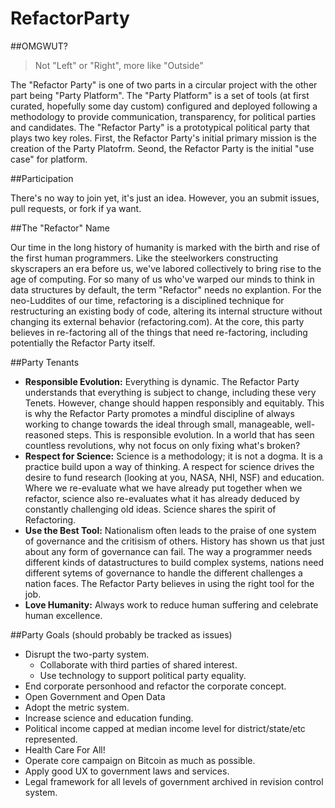 # RefactorParty

##OMGWUT?

 > Not "Left" or "Right", more like "Outside"

The "Refactor Party" is one of two parts in a circular project with the other part being "Party Platform". The "Party Platform" is a set of tools (at first curated, hopefully some day custom) configured and deployed following a methodology to provide communication, transparency, for political parties and candidates. The "Refactor Party" is a prototypical political party that plays two key roles. First, the Refactor Party's initial primary mission is the creation of the Party Platofrm. Seond, the Refactor Party is the initial "use case" for platform. 

##Participation

There's no way to join yet, it's just an idea. However, you an submit issues, pull requests, or fork if ya want.

##The "Refactor" Name

Our time in the long history of humanity is marked with the birth and rise of the first human programmers. Like the steelworkers constructing skyscrapers an era before us, we've labored collectively to bring rise to the age of computing. For so many of us who've warped our minds to think in data structures by default, the term "Refactor" needs no explantion. For the neo-Luddites of our time, refactoring is a disciplined technique for restructuring an existing body of code, altering its internal structure without changing its external behavior (refactoring.com). At the core, this party believes in re-factoring all of the things that need re-factoring, including potentially the Refactor Party itself.

##Party Tenants
  - **Responsible Evolution:** Everything is dynamic. The Refactor Party understands that everything is subject to change, including these very Tenets. However, change should happen responsibly and equitably. This is why the Refactor Party promotes a mindful discipline of always working to change towards the ideal through small, manageable, well-reasoned steps. This is responsible evolution. In a world that has seen countless revolutions, why not focus on only fixing what's broken?
  - **Respect for Science:** Science is a methodology; it is not a dogma. It is a practice build upon a way of thinking. A respect for science drives the desire to fund research (looking at you, NASA, NHI, NSF) and education. Where we re-evaluate what we have already put together when we refactor, science also re-evaluates what it has already deduced by constantly challenging old ideas. Science shares the spirit of Refactoring.
  - **Use the Best Tool:** Nationalism often leads to the praise of one system of governance and the critisism of others. History has shown us that just about any form of governance can fail. The way a programmer needs different kinds of datastructures to build complex systems, nations need different sytems of governance to handle the different challenges a nation faces. The Refactor Party believes in using the right tool for the job.
  - **Love Humanity:** Always work to reduce human suffering and celebrate human excellence. 

##Party Goals (should probably be tracked as issues)
  - Disrupt the two-party system. 
    + Collaborate with third parties of shared interest.
    + Use technology to support political party equality. 
  - End corporate personhood and refactor the corporate concept. 
  - Open Government and Open Data
  - Adopt the metric system.
  - Increase science and education funding.
  - Political income capped at median income level for district/state/etc represented.
  - Health Care For All!
  - Operate core campaign on Bitcoin as much as possible.
  - Apply good UX to government laws and services.
  - Legal framework for all levels of government archived in revision control system.

 
  
